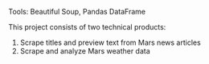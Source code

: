 Tools: Beautiful Soup, Pandas DataFrame

This project consists of two technical products:
1. Scrape titles and preview text from Mars news articles
2.  Scrape and analyze Mars weather data
